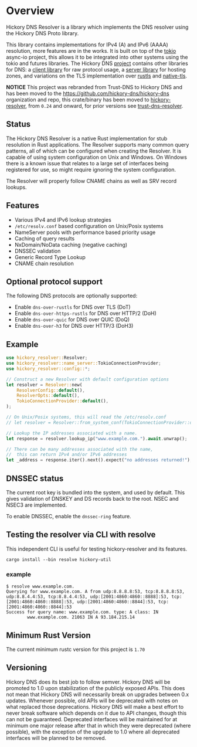 # Overview

Hickory DNS Resolver is a library which implements the DNS resolver using the Hickory DNS Proto library.

This library contains implementations for IPv4 (A) and IPv6 (AAAA) resolution, more features are in the works. It is built on top of the [tokio](https://tokio.rs) async-io project, this allows it to be integrated into other systems using the tokio and futures libraries. The Hickory DNS [project](https://github.com/hickory-dns/hickory-dns) contains other libraries for DNS: a [client library](https://crates.io/crates/hickory-client) for raw protocol usage, a [server library](https://crates.io/crates/hickory-server) for hosting zones, and variations on the TLS implementation over [rustls](https://crates.io/crates/hickory-dns-rustls) and [native-tls](https://crates.io/crates/hickory-dns-native-tls).

**NOTICE** This project was rebranded from Trust-DNS to Hickory DNS and has been moved to the https://github.com/hickory-dns/hickory-dns organization and repo, this crate/binary has been moved to [hickory-resolver](https://crates.io/crates/hickory-resolver), from `0.24` and onward, for prior versions see [trust-dns-resolver](https://crates.io/crates/trust-dns-resolver).

## Status

The Hickory DNS Resolver is a native Rust implementation for stub resolution in Rust applications. The Resolver supports many common query patterns, all of which can be configured when creating the Resolver. It is capable of using system configuration on Unix and Windows. On Windows there is a known issue that relates to a large set of interfaces being registered for use, so might require ignoring the system configuration.

The Resolver will properly follow CNAME chains as well as SRV record lookups.

## Features

- Various IPv4 and IPv6 lookup strategies
- `/etc/resolv.conf` based configuration on Unix/Posix systems
- NameServer pools with performance based priority usage
- Caching of query results
- NxDomain/NoData caching (negative caching)
- DNSSEC validation
- Generic Record Type Lookup
- CNAME chain resolution

## Optional protocol support

The following DNS protocols are optionally supported:

- Enable `dns-over-rustls` for DNS over TLS (DoT)
- Enable `dns-over-https-rustls` for DNS over HTTP/2 (DoH)
- Enable `dns-over-quic` for DNS over QUIC (DoQ)
- Enable `dns-over-h3` for DNS over HTTP/3 (DoH3)

## Example

```rust
use hickory_resolver::Resolver;
use hickory_resolver::name_server::TokioConnectionProvider;
use hickory_resolver::config::*;

// Construct a new Resolver with default configuration options
let resolver = Resolver::new(
    ResolverConfig::default(),
    ResolverOpts::default(),
    TokioConnectionProvider::default(),
);

// On Unix/Posix systems, this will read the /etc/resolv.conf
// let resolver = Resolver::from_system_conf(TokioConnectionProvider::default()).unwrap();

// Lookup the IP addresses associated with a name.
let response = resolver.lookup_ip("www.example.com.").await.unwrap();

// There can be many addresses associated with the name,
//  this can return IPv4 and/or IPv6 addresses
let _address = response.iter().next().expect("no addresses returned!");
```

## DNSSEC status

The current root key is bundled into the system, and used by default. This gives
validation of DNSKEY and DS records back to the root. NSEC and NSEC3 are
implemented.

To enable DNSSEC, enable the `dnssec-ring` feature.

## Testing the resolver via CLI with resolve

This independent CLI is useful for testing hickory-resolver and its features.

```shell
cargo install --bin resolve hickory-util
```

### example

```shell
$ resolve www.example.com.
Querying for www.example.com. A from udp:8.8.8.8:53, tcp:8.8.8.8:53, udp:8.8.4.4:53, tcp:8.8.4.4:53, udp:[2001:4860:4860::8888]:53, tcp:[2001:4860:4860::8888]:53, udp:[2001:4860:4860::8844]:53, tcp:[2001:4860:4860::8844]:53
Success for query name: www.example.com. type: A class: IN
        www.example.com. 21063 IN A 93.184.215.14
```

## Minimum Rust Version

The current minimum rustc version for this project is `1.70`

## Versioning

Hickory DNS does its best job to follow semver. Hickory DNS will be promoted to 1.0 upon stabilization of the publicly exposed APIs. This does not mean that Hickory DNS will necessarily break on upgrades between 0.x updates. Whenever possible, old APIs will be deprecated with notes on what replaced those deprecations. Hickory DNS will make a best effort to never break software which depends on it due to API changes, though this can not be guaranteed. Deprecated interfaces will be maintained for at minimum one major release after that in which they were deprecated (where possible), with the exception of the upgrade to 1.0 where all deprecated interfaces will be planned to be removed.
